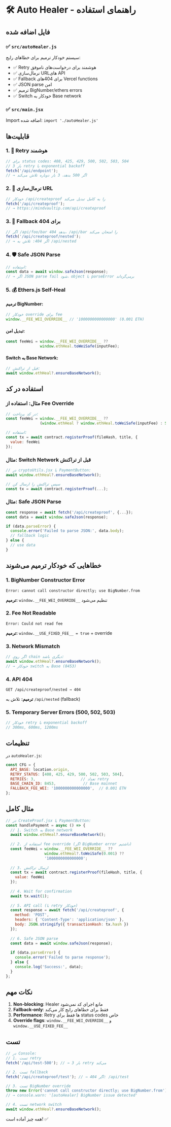 # 🛠️ Auto Healer - راهنمای استفاده

## فایل اضافه شده

### ✅ `src/autoHealer.js`
سیستم خودکار ترمیم برای خطاهای رایج:
- ✅ Retry هوشمند برای درخواست‌های ناموفق
- ✅ نرمال‌سازی URLهای API
- ✅ Fallback برای 404های Vercel functions
- ✅ JSON parse امن
- ✅ ترمیم BigNumber/ethers errors
- ✅ Switch خودکار به Base network

### ✅ `src/main.jsx`
Import اضافه شده: `import './autoHealer.js'`

## قابلیت‌ها

### 1. 🔄 Retry هوشمند
```javascript
// برای status codes: 408, 425, 429, 500, 502, 503, 504
// 3 بار retry با exponential backoff
fetch('/api/endpoint');
// → اگر 500 بدهد، 3 بار دوباره تلاش می‌کند
```

### 2. 🔗 نرمال‌سازی URL
```javascript
// خودکار /api/createproof را به کامل تبدیل می‌کند
fetch('/api/createproof');
// → https://mindvaultip.com/api/createproof
```

### 3. 🔄 Fallback برای 404
```javascript
// اگر /api/foo/bar 404 بدهد، /api/bar را امتحان می‌کند
fetch('/api/createproof/nested');
// → اگر 404: تلاش به /api/nested
```

### 4. 🛡️ Safe JSON Parse
```javascript
// استفاده:
const data = await window.safeJson(response);
// → اگر JSON parse fail شود، object با parseError برمی‌گرداند
```

### 5. 💰 Ethers.js Self-Heal

#### ترمیم BigNumber:
```javascript
// خودکار override برای fee
window.__FEE_WEI_OVERRIDE__ // '1000000000000000' (0.001 ETH)
```

#### تبدیل امن:
```javascript
const feeWei = window.__FEE_WEI_OVERRIDE__ ?? 
               window.ethHeal.toWeiSafe(inputFee);
```

#### Switch به Base Network:
```javascript
// قبل از تراکنش:
await window.ethHeal?.ensureBaseNetwork();
```

## استفاده در کد

### مثال: استفاده از Fee Override
```javascript
// در کد پرداخت:
const feeWei = window.__FEE_WEI_OVERRIDE__ ?? 
               (window.ethHeal ? window.ethHeal.toWeiSafe(inputFee) : String(inputFee));

// استفاده:
const tx = await contract.registerProof(fileHash, title, {
  value: feeWei
});
```

### مثال: Switch Network قبل از تراکنش
```javascript
// در cryptoUtils.jsx یا PaymentButton:
await window.ethHeal?.ensureBaseNetwork();

// سپس تراکنش را ارسال کن
const tx = await contract.registerProof(...);
```

### مثال: Safe JSON Parse
```javascript
const response = await fetch('/api/createproof', {...});
const data = await window.safeJson(response);

if (data.parseError) {
  console.error('Failed to parse JSON:', data.body);
  // fallback logic
} else {
  // use data
}
```

## خطاهایی که خودکار ترمیم می‌شوند

### 1. BigNumber Constructor Error
```
Error: cannot call constructor directly; use BigNumber.from
```
**ترمیم:** `window.__FEE_WEI_OVERRIDE__` تنظیم می‌شود

### 2. Fee Not Readable
```
Error: Could not read fee
```
**ترمیم:** `window.__USE_FIXED_FEE__ = true` + override

### 3. Network Mismatch
```javascript
// اگر روی chain دیگری باشد:
await window.ethHeal?.ensureBaseNetwork();
// → خودکار switch به Base (8453)
```

### 4. API 404
```
GET /api/createproof/nested → 404
```
**ترمیم:** تلاش به `/api/nested` (fallback)

### 5. Temporary Server Errors (500, 502, 503)
```javascript
// خودکار retry با exponential backoff
// 300ms, 600ms, 1200ms
```

## تنظیمات

در `autoHealer.js`:
```javascript
const CFG = {
  API_BASE: location.origin,
  RETRY_STATUS: [408, 425, 429, 500, 502, 503, 504],
  RETRIES: 3,                    // تعداد retry
  BASE_CHAIN_ID: 8453,            // Base mainnet
  FALLBACK_FEE_WEI: '1000000000000000',  // 0.001 ETH
};
```

## مثال کامل

```javascript
// در CreateProof.jsx یا PaymentButton:
const handlePayment = async () => {
  // 1. Switch به Base network
  await window.ethHeal?.ensureBaseNetwork();
  
  // 2. استفاده از fee override (اگر BigNumber error داشتیم)
  const feeWei = window.__FEE_WEI_OVERRIDE__ ?? 
                 window.ethHeal?.toWeiSafe(0.001) ?? 
                 '1000000000000000';
  
  // 3. ارسال تراکنش
  const tx = await contract.registerProof(fileHash, title, {
    value: feeWei
  });
  
  // 4. Wait for confirmation
  await tx.wait(1);
  
  // 5. API call (با retry خودکار)
  const response = await fetch('/api/createproof', {
    method: 'POST',
    headers: { 'Content-Type': 'application/json' },
    body: JSON.stringify({ transactionHash: tx.hash })
  });
  
  // 6. Safe JSON parse
  const data = await window.safeJson(response);
  
  if (data.parseError) {
    console.error('Failed to parse response');
  } else {
    console.log('Success:', data);
  }
};
```

## نکات مهم

1. **Non-blocking**: Healer مانع اجرای کد نمی‌شود
2. **Fallback-only**: فقط برای خطاهای رایج کار می‌کند
3. **Performance**: Retry ها فقط برای status codes خاص
4. **Override flags**: `window.__FEE_WEI_OVERRIDE__` و `window.__USE_FIXED_FEE__`

## تست

```javascript
// در Console:
// 1. تست retry
fetch('/api/test-500'); // → 3 بار retry می‌کند

// 2. تست fallback
fetch('/api/createproof/test'); // → اگر 404: /api/test

// 3. تست BigNumber override
throw new Error('cannot call constructor directly; use BigNumber.from');
// → console.warn: '[autoHealer] BigNumber issue detected'

// 4. تست network switch
await window.ethHeal?.ensureBaseNetwork();
```

همه چیز آماده است! ✅

